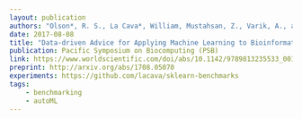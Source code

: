 ```yaml
---
layout: publication
authors: "Olson*, R. S., La Cava*, William, Mustahsan, Z., Varik, A., and Moore, J. H. "
date: 2017-08-08
title: "Data-driven Advice for Applying Machine Learning to Bioinformatics Problems"
publication: Pacific Symposium on Biocomputing (PSB)
link: https://www.worldscientific.com/doi/abs/10.1142/9789813235533_0018
preprint: http://arxiv.org/abs/1708.05070
experiments: https://github.com/lacava/sklearn-benchmarks
tags:
    - benchmarking
    - autoML 
---
```

